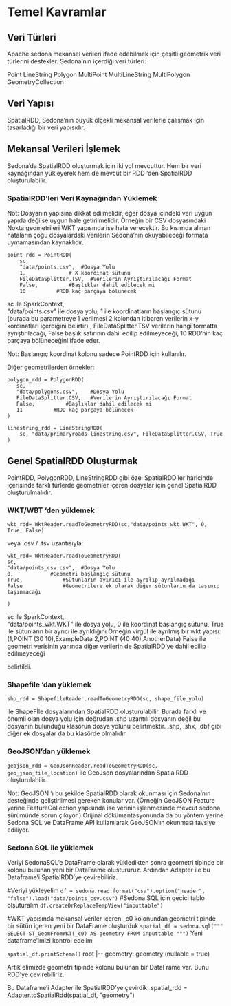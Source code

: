 # Temel Kavramlar

## Veri Türleri
Apache sedona mekansel verileri ifade edebilmek için çeşitli geometrik veri türlerini destekler. 
Sedona’nın içerdiği veri türleri:

Point
LineString
Polygon
MultiPoint
MultiLineString
MultiPolygon
GeometryCollection

## Veri Yapısı
SpatialRDD, Sedona’nın büyük ölçekli mekansal verilerle çalışmak için tasarladığı bir veri yapısıdır.

## Mekansal Verileri İşlemek

Sedona’da SpatialRDD oluşturmak için iki yol mevcuttur. Hem bir veri kaynağından yükleyerek hem de mevcut bir RDD ‘den SpatialRDD oluşturulabilir.

### SpatialRDD’leri Veri Kaynağından Yüklemek

Not: Dosyanın yapısına dikkat edilmelidir, eğer dosya içindeki veri uygun yapıda değilse uygun hale getirilmelidir. Örneğin bir CSV dosyasındaki Nokta geometrileri WKT yapısında ise hata verecektir. Bu kısımda alınan hataların çoğu dosyalardaki verilerin Sedona’nın okuyabileceği formata uymamasından kaynaklıdır.
```
point_rdd = PointRDD(
	sc,
	"data/points.csv",	#Dosya Yolu
	1,  			# X koordinat sütunu
	FileDataSplitter.TSV,  #Verilerin Ayrıştırılacağı Format
	False,  		#Başlıklar dahil edilecek mi  
	10			#RDD kaç parçaya bölünecek
```

sc ile SparkContext,	
"data/points.csv" ile dosya yolu,
1 ile koordinatların başlangıç sütunu (burada bu parametreye 1 verilmesi 2.kolondan itibaren verilerin x-y kordinatları içerdiğini belirtir)  , 
FileDataSplitter.TSV verilerin hangi formatta ayrıştırılacağı,
False başlık satırının dahil edilip edilmeyeceği, 
10 RDD’nin kaç parçaya bölüneceğini ifade eder.

Not: Başlangıç koordinat kolonu sadece PointRDD için kullanılır.  

Diğer geometrilerden örnekler:
 ```
polygon_rdd = PolygonRDD(
	sc,
	"data/polygons.csv",    #Dosya Yolu
	FileDataSplitter.CSV,   #Verilerin Ayrıştırılacağı Format
	False,   		#Başlıklar dahil edilecek mi  	
	11			#RDD kaç parçaya bölünecek
)

```
```
linestring_rdd = LineStringRDD(
	sc, "data/primaryroads-linestring.csv", FileDataSplitter.CSV, True
) 
```
##	Genel SpatialRDD Oluşturmak

PointRDD, PolygonRDD, LineStringRDD gibi özel SpatialRDD’ler haricinde içerisinde farklı türlerde geometriler içeren dosyalar için genel SpatialRDD oluşturulmalıdır.

###  WKT/WBT ‘den yüklemek

`wkt_rdd= WktReader.readToGeometryRDD(sc,"data/points_wkt.WKT", 0, True, False) `

veya .csv / .tsv uzantısıyla:
```
wkt_rdd= WktReader.readToGeometryRDD(
sc,
"data/points_csv.csv",  #Dosya Yolu	
0, 			  #Geometri başlangıç sütunu
True, 			  #Sütunların ayırıcı ile ayrılıp ayrılmadığı	
False			  #Geometrilere ek olarak diğer sütunların da taşınıp taşınmacağı	

)
```

sc ile SparkContext,	
"data/points_wkt.WKT" ile dosya yolu,
0 ile koordinat başlangıç sütunu,
True ile sütunların bir ayrıcı ile ayrıldığını 
Örneğin virgül ile ayrılmış bir wkt yapısı: (1,POINT (30 10),ExampleData 
    				        2,POINT (40 40),AnotherData)
False ile geometri verisinin yanında diğer verilerin de SpatialRDD’ye dahil edilip edilmeyeceği

belirtildi. 

###  Shapefile ‘dan yüklemek

`shp_rdd = ShapefileReader.readToGeometryRDD(sc, shape_file_yolu)`

ile ShapeFİle dosyalarından SpatialRDD oluşturulabilir. Burada farklı ve önemli olan dosya yolu için doğrudan .shp uzantılı dosyanın değil bu dosyanın bulunduğu klasörün dosya yolunu belirtmektir. .shp, .shx, .dbf gibi diğer ek dosyalar da bu klasörde olmalıdır.

###  GeoJSON’dan yüklemek

`
geojson_rdd = GeoJsonReader.readToGeometryRDD(sc, geo_json_file_location)
`
ile GeoJson dosyalarından SpatialRDD oluşturulabilir.

Not: GeoJSON ‘ı bu şekilde SpatialRDD olarak okunması için Sedona’nın desteğinde geliştirilmesi gereken konular var. (Örneğin GeoJSON Feature yerine FeatureCollection yapısında ise verinin işlenmesinde mevcut sedona sürümünde sorun çıkıyor.)  Orijinal dökümantasyonunda da bu yöntem yerine Sedona SQL ve DataFrame API kullanılarak GeoJSON’ın okunması tavsiye ediliyor.

###  Sedona SQL ile yüklemek 

Veriyi SedonaSQL’e DataFrame olarak yükledikten sonra geometri tipinde bir kolonu bulunan yeni bir DataFrame oluştururuz. Ardından Adapter ile bu Dataframe’i SpatialRDD’ye çevirebiliriz.

#Veriyi yükleyelim
`
df = sedona.read.format("csv").option("header", "false").load("data/points_csv.csv")
`
#Sedona SQL için geçici tablo olşuturalım
`
df.createOrReplaceTempView("inputtable")
`


#WKT yapısında mekansal veriler içeren _c0 kolonundan geometri tipinde bir sütün içeren yeni bir DataFrame oluşturduk
`
spatial_df = sedona.sql("""
	SELECT ST_GeomFromWKT(_c0) AS geometry FROM inputtable
""")
`
Yeni dataframe’imizi kontrol edelim

`
spatial_df.printSchema()
`
root
 |-- geometry: geometry (nullable = true)

Artık elimizde geometri tipinde kolonu bulunan bir DataFrame var. Bunu RDD’ye çevirebiliriz.

Bu Dataframe’i Adapter ile SpatialRDD’ye çevirdik. 
 spatial_rdd = Adapter.toSpatialRdd(spatial_df, "geometry")
